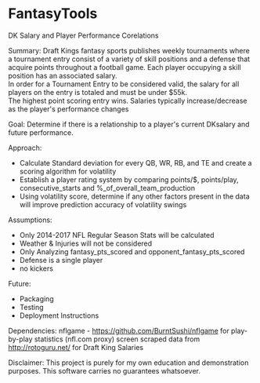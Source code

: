# FantasyTools
DK Salary and Player Performance Corelations

Summary:
  Draft Kings fantasy sports publishes weekly tournaments where a tournament entry consist of a variety of skill positions 
  and a defense that acquire points throughout a football game.  Each player occupying a skill position has an associated salary.  
  In order for a Tournament Entry to be considered valid, the salary for all players on the entry is totaled and must be under $55k.  
  The highest point scoring entry wins.  Salaries typically increase/decrease as the player's performance changes

Goal:
  Determine if there is a relationship to a player's current DKsalary and future performance.

Approach:
 - Calculate Standard deviation for every QB, WR, RB, and TE and create a scoring algorithm for volatility
 - Establish a player rating system by comparing points/$, points/play, consecutive_starts and %_of_overall_team_production
 - Using volatility score, determine if any other factors present in the data will improve prediction accuracy of volatility swings

Assumptions:
 - Only 2014-2017 NFL Regular Season Stats will be calculated
 - Weather & Injuries will not be considered
 - Only Analyzing fantasy_pts_scored and opponent_fantasy_pts_scored
 - Defense is a single player
 - no kickers

Future:
 - Packaging
 - Testing
 - Deployment Instructions

Dependencies:
 nflgame - https://github.com/BurntSushi/nflgame for play-by-play statistics (nfl.com proxy)
 screen scraped data from http://rotoguru.net/ for Draft King Salaries

Disclaimer:
  This project is purely for my own education and demonstration purposes.  This software carries no guarantees whatsoever.
